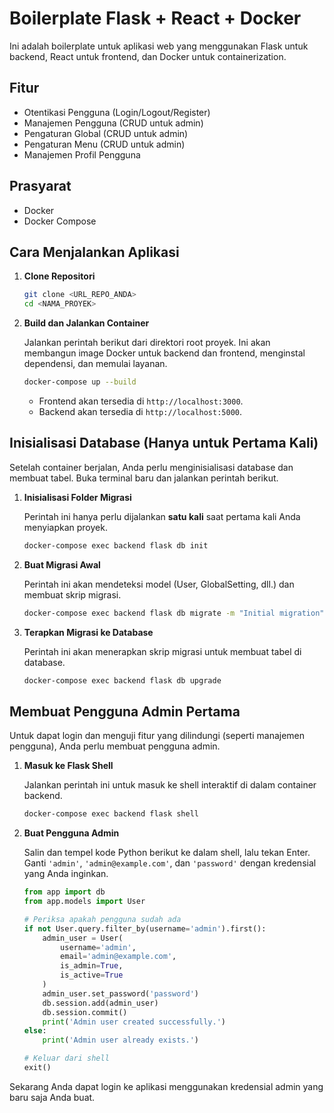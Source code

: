# Boilerplate Flask + React + Docker

Ini adalah boilerplate untuk aplikasi web yang menggunakan Flask untuk backend, React untuk frontend, dan Docker untuk containerization.

## Fitur

-   Otentikasi Pengguna (Login/Logout/Register)
-   Manajemen Pengguna (CRUD untuk admin)
-   Pengaturan Global (CRUD untuk admin)
-   Pengaturan Menu (CRUD untuk admin)
-   Manajemen Profil Pengguna

## Prasyarat

-   Docker
-   Docker Compose

## Cara Menjalankan Aplikasi

1.  **Clone Repositori**

    ```sh
    git clone <URL_REPO_ANDA>
    cd <NAMA_PROYEK>
    ```

2.  **Build dan Jalankan Container**

    Jalankan perintah berikut dari direktori root proyek. Ini akan membangun image Docker untuk backend dan frontend, menginstal dependensi, dan memulai layanan.

    ```sh
    docker-compose up --build
    ```

    -   Frontend akan tersedia di `http://localhost:3000`.
    -   Backend akan tersedia di `http://localhost:5000`.

## Inisialisasi Database (Hanya untuk Pertama Kali)

Setelah container berjalan, Anda perlu menginisialisasi database dan membuat tabel. Buka terminal baru dan jalankan perintah berikut.

1.  **Inisialisasi Folder Migrasi**

    Perintah ini hanya perlu dijalankan **satu kali** saat pertama kali Anda menyiapkan proyek.

    ```sh
    docker-compose exec backend flask db init
    ```

2.  **Buat Migrasi Awal**

    Perintah ini akan mendeteksi model (User, GlobalSetting, dll.) dan membuat skrip migrasi.

    ```sh
    docker-compose exec backend flask db migrate -m "Initial migration"
    ```

3.  **Terapkan Migrasi ke Database**

    Perintah ini akan menerapkan skrip migrasi untuk membuat tabel di database.

    ```sh
    docker-compose exec backend flask db upgrade
    ```

## Membuat Pengguna Admin Pertama

Untuk dapat login dan menguji fitur yang dilindungi (seperti manajemen pengguna), Anda perlu membuat pengguna admin.

1.  **Masuk ke Flask Shell**

    Jalankan perintah ini untuk masuk ke shell interaktif di dalam container backend.

    ```sh
    docker-compose exec backend flask shell
    ```

2.  **Buat Pengguna Admin**

    Salin dan tempel kode Python berikut ke dalam shell, lalu tekan Enter. Ganti `'admin'`, `'admin@example.com'`, dan `'password'` dengan kredensial yang Anda inginkan.

    ```python
    from app import db
    from app.models import User

    # Periksa apakah pengguna sudah ada
    if not User.query.filter_by(username='admin').first():
        admin_user = User(
            username='admin',
            email='admin@example.com',
            is_admin=True,
            is_active=True
        )
        admin_user.set_password('password')
        db.session.add(admin_user)
        db.session.commit()
        print('Admin user created successfully.')
    else:
        print('Admin user already exists.')

    # Keluar dari shell
    exit()
    ```

Sekarang Anda dapat login ke aplikasi menggunakan kredensial admin yang baru saja Anda buat.
